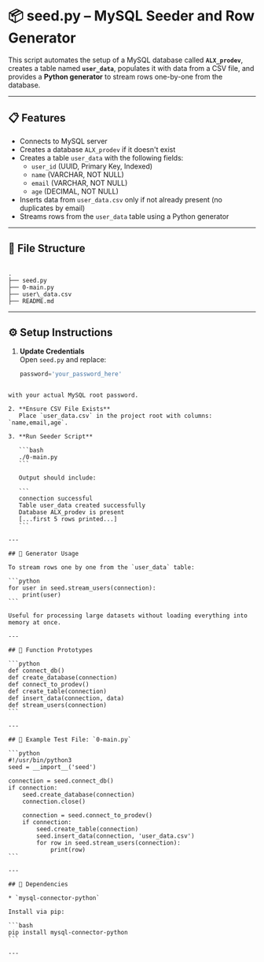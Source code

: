 
# 📦 seed.py – MySQL Seeder and Row Generator

This script automates the setup of a MySQL database called **`ALX_prodev`**, creates a table named **`user_data`**, populates it with data from a CSV file, and provides a **Python generator** to stream rows one-by-one from the database.

---

## 📋 Features

- Connects to MySQL server
- Creates a database `ALX_prodev` if it doesn't exist
- Creates a table `user_data` with the following fields:
  - `user_id` (UUID, Primary Key, Indexed)
  - `name` (VARCHAR, NOT NULL)
  - `email` (VARCHAR, NOT NULL)
  - `age` (DECIMAL, NOT NULL)
- Inserts data from `user_data.csv` only if not already present (no duplicates by email)
- Streams rows from the `user_data` table using a Python generator

---

## 📁 File Structure

```

.
├── seed.py
├── 0-main.py
├── user\_data.csv
├── README.md

````

---

## ⚙️ Setup Instructions

1. **Update Credentials**  
   Open `seed.py` and replace:
   ```python
   password='your_password_here'
````

with your actual MySQL root password.

2. **Ensure CSV File Exists**
   Place `user_data.csv` in the project root with columns: `name,email,age`.

3. **Run Seeder Script**

   ```bash
   ./0-main.py
   ```

   Output should include:

   ```
   connection successful
   Table user_data created successfully
   Database ALX_prodev is present 
   [...first 5 rows printed...]
   ```

---

## 🔁 Generator Usage

To stream rows one by one from the `user_data` table:

```python
for user in seed.stream_users(connection):
    print(user)
```

Useful for processing large datasets without loading everything into memory at once.

---

## 📌 Function Prototypes

```python
def connect_db()
def create_database(connection)
def connect_to_prodev()
def create_table(connection)
def insert_data(connection, data)
def stream_users(connection)
```

---

## 🧪 Example Test File: `0-main.py`

```python
#!/usr/bin/python3
seed = __import__('seed')

connection = seed.connect_db()
if connection:
    seed.create_database(connection)
    connection.close()

    connection = seed.connect_to_prodev()
    if connection:
        seed.create_table(connection)
        seed.insert_data(connection, 'user_data.csv')
        for row in seed.stream_users(connection):
            print(row)
```

---

## 🧰 Dependencies

* `mysql-connector-python`

Install via pip:

```bash
pip install mysql-connector-python
```

---


